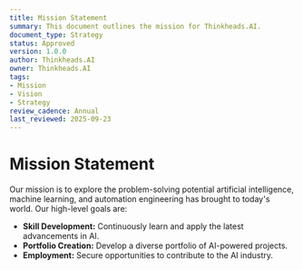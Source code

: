 ```yaml
---
title: Mission Statement
summary: This document outlines the mission for Thinkheads.AI.
document_type: Strategy
status: Approved
version: 1.0.0
author: Thinkheads.AI
owner: Thinkheads.AI
tags:
- Mission
- Vision
- Strategy
review_cadence: Annual
last_reviewed: 2025-09-23
---
```

# Mission Statement

Our mission is to explore the problem-solving potential artificial intelligence, machine learning, and automation engineering has brought to today's world. Our high-level goals are:

*   **Skill Development:** Continuously learn and apply the latest advancements in AI.
*   **Portfolio Creation:** Develop a diverse portfolio of AI-powered projects.
*   **Employment:** Secure opportunities to contribute to the AI industry.
